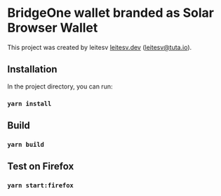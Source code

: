 # BridgeOne wallet branded as Solar Browser Wallet

This project was created by leitesv [leitesv.dev](https://leitesv.dev/) (leitesv@tuta.io).

## Installation

In the project directory, you can run:

### `yarn install`

## Build 

### `yarn build`

## Test on Firefox 

### `yarn start:firefox`
